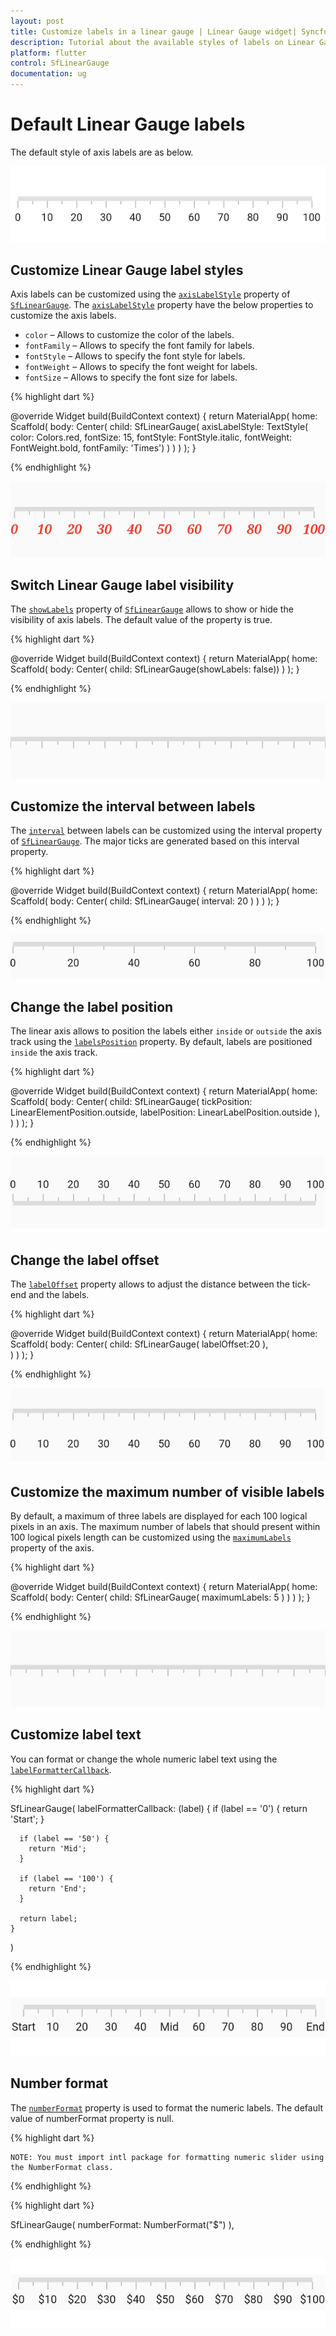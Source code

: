 ```yaml
---
layout: post
title: Customize labels in a linear gauge | Linear Gauge widget| Syncfusion
description: Tutorial about the available styles of labels on Linear Gauge Flutter widget.| Flutter Linear Gauge widget|
platform: flutter
control: SfLinearGauge
documentation: ug
---
```


# Default Linear Gauge labels

The default style of axis labels are as below.

![Initialize linear gauge for axis](images/getting-started/default_linear_gauge.png)

## Customize Linear Gauge label styles

Axis labels can be customized using the [`axisLabelStyle`](https://pub.dev/documentation/syncfusion_flutter_gauges/latest/gauges/SfLinearGauge/axisLabelStyle.html) property of [`SfLinearGauge`](https://pub.dev/documentation/syncfusion_flutter_gauges/latest/gauges/SfLinearGauge-class.html). The [`axisLabelStyle`](https://pub.dev/documentation/syncfusion_flutter_gauges/latest/gauges/SfLinearGauge/axisLabelStyle.html) property have the below properties to customize the axis labels.

* `color` – Allows to customize the color of the labels.
* `fontFamily` – Allows to specify the font family for labels.
* `fontStyle` – Allows to specify the font style for labels.
* `fontWeight` – Allows to specify the font weight for labels.
* `fontSize` – Allows to specify the font size for labels.

{% highlight dart %} 

 @override
  Widget build(BuildContext context) {
    return MaterialApp(
        home: Scaffold(
            body: Center(
                child: SfLinearGauge(
                    axisLabelStyle: TextStyle(
                        color: Colors.red,
                        fontSize: 15,
                        fontStyle: FontStyle.italic,
                        fontWeight: FontWeight.bold,
                        fontFamily: 'Times')
                )
            )
        )
    );
  }

{% endhighlight %}

![Customize linear gauge axis label style](images/axis-labels/customize_label_style.png)

## Switch Linear Gauge label visibility

The [`showLabels`](https://pub.dev/documentation/syncfusion_flutter_gauges/latest/gauges/SfLinearGauge/showLabels.html) property of [`SfLinearGauge`](https://pub.dev/documentation/syncfusion_flutter_gauges/latest/gauges/SfLinearGauge-class.html) allows to show or hide the visibility of axis labels. The default value of the property is true.

{% highlight dart %} 

@override
Widget build(BuildContext context) {
  return MaterialApp(
      home: Scaffold(
          body: Center( 
                  child: SfLinearGauge(showLabels: false)) 
        )
    );
}

{% endhighlight %}

![Switch linear gauge axis label visibility](images/axis-labels/axis_label_visibility.png)

## Customize the interval between labels

The [`interval`](https://pub.dev/documentation/syncfusion_flutter_gauges/latest/gauges/SfLinearGauge/interval.html) between labels can be customized using the interval property of [`SfLinearGauge`](https://pub.dev/documentation/syncfusion_flutter_gauges/latest/gauges/SfLinearGauge-class.html). The major ticks are generated based on this interval property.

{% highlight dart %} 

@override
Widget build(BuildContext context) {
  return MaterialApp(
      home: Scaffold(
          body: Center( 
                  child: SfLinearGauge(
                   interval: 20 
                )
            )
        )
    );
}

{% endhighlight %}

![Set label interval in axis track](images/axis-labels/axis_label_interval.png)

## Change the label position

The linear axis allows to position the labels either `inside` or `outside` the axis track using the [`labelsPosition`](https://pub.dev/documentation/syncfusion_flutter_gauges/latest/gauges/SfLinearGauge/labelPosition.html) property. By default, labels are positioned `inside` the axis track.

{% highlight dart %} 

@override
Widget build(BuildContext context) {
  return MaterialApp(
      home: Scaffold(
          body: Center( 
                child: SfLinearGauge(
                    tickPosition: LinearElementPosition.outside,
                    labelPosition: LinearLabelPosition.outside
                ), 
            )
        )
    );
}

{% endhighlight %}

![Set linear gauge label position](images/axis-labels/label-placement.png)


## Change the label offset

The [`labelOffset`](https://pub.dev/documentation/syncfusion_flutter_gauges/latest/gauges/SfLinearGauge/labelOffset.html) property allows to adjust the distance between the tick-end and the labels. 

{% highlight dart %} 

@override
Widget build(BuildContext context) {
  return MaterialApp(
      home: Scaffold(
          body: Center( 
                child: SfLinearGauge(
                  labelOffset:20
                ),             
            )
        )
    );
}

{% endhighlight %}

![Set linear gauge label offset](images/axis-labels/label_offset.png)

##  Customize the maximum number of visible labels

By default, a maximum of three labels are displayed for each 100 logical pixels in an axis. The maximum number of labels that should present within 100 logical pixels length can be customized using the [`maximumLabels`](https://pub.dev/documentation/syncfusion_flutter_gauges/latest/gauges/SfLinearGauge/maximumLabels.html) property of the axis. 

{% highlight dart %} 

@override
Widget build(BuildContext context) {
  return MaterialApp(
      home: Scaffold(
          body: Center( 
                  child: SfLinearGauge(
                    maximumLabels: 5
                ) 
            )
        )
    );
}

{% endhighlight %}

![Set maximum number of labels in axis track](images/axis-labels/axis_label_visibility.png)

## Customize label text

You can format or change the whole numeric label text using the [`labelFormatterCallback`](https://pub.dev/documentation/syncfusion_flutter_gauges/latest/gauges/SfLinearGauge/labelFormatterCallback.html).

{% highlight dart %}

SfLinearGauge(
    labelFormatterCallback: (label) {
      if (label == '0') {
        return 'Start';
      }

      if (label == '50') {
        return 'Mid';
      }

      if (label == '100') {
        return 'End';
      }

      return label;
    }
)

{% endhighlight %}

![Customize Label Text in axis track](images/axis-labels/custom_label_text.png)

## Number format

The [`numberFormat`](https://pub.dev/documentation/syncfusion_flutter_gauges/latest/gauges/SfLinearGauge/numberFormat.html) property is used to format the numeric labels. The default value of numberFormat property is null.

{% highlight dart %} 

    NOTE: You must import intl package for formatting numeric slider using the NumberFormat class.

{% endhighlight %}

{% highlight dart %}

SfLinearGauge(
  numberFormat: NumberFormat("\$")
),

{% endhighlight %}

![Customize Label Format in Axis Label](images/axis-labels/axis_label_number_format.png)
